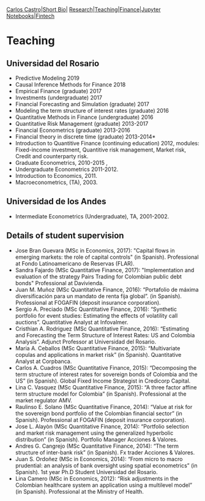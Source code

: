 [Carlos Castro](index.md)|[Short Bio](cv.md)| [Research](res.md)|[Teaching](teach.md)|[Finance](Fin.md)|[Jupyter Notebooks](Jup.md)|[Fintech](Fintech.md)    

# Teaching

## Universidad del Rosario

* Predictive Modeling 2019
* Causal Inference Methods for Finance 2018
* Empirical Finance (graduate) 2017
* Investments (undergraduate) 2017
* Financial Forecasting and Simulation (graduate) 2017
* Modeling the term structure of interest rates (graduate) 2016
* Quantitative Methods in Finance (undergraduate) 2016
* Quantitative Risk Management (graduate) 2013-2017
* Financial Econometrics (graduate) 2013-2016
* Financial theory in discrete time (graduate) 2013-2014*
* Introduction to Quantitive Finance (continuing education) 2012, modules: Fixed-income investment, Quantitive risk management, Market risk, Credit and counterparty risk. 
* Graduate Econometrics, 2010-2015 , 
* Undergraduate Econometrics 2011-2012. 
* Introduction to Economics, 2011.
* Macroeconometrics, (TA), 2003.

## Universidad de los Andes 

* Intermediate Econometrics (Undergraduate), TA, 2001-2002.

## Details of student supervision

* Jose Bran Guevara (MSc in Economics, 2017): "Capital flows in emerging markets: the role of capital controls" (in Spanish). Professional at Fondo Latinoamericano de Reservas (FLAR).
* Sandra Fajardo (MSc Quantitative Finance, 2017): "Implementation and evaluation of the strategy Pairs Trading for Colombian public debt bonds" Professional at Davivienda.
*	Juan M. Muñoz (MSc Quantitative Finance, 2016): “Portafolio de máxima diversificación para un mandato de renta fija global”.  (in Spanish). Professional at FOGAFIN (deposit insurance corporation).
*	Sergio A. Preciado (MSc Quantitative Finance, 2016): “Synthetic portfolio for event studies: Estimating the effects of volatility call auctions”.  Quantitative Analyst at Infovalmer.
*	Cristhian A. Rodriguez (MSc Quantitative Finance, 2016): “Estimating and Forecasting the Term Structure of Interest Rates: US and Colombia Analysis”.  Adjunct Professor at Universidad del Rosario.
*	Maria A. Ceballos (MSc Quantitative Finance, 2015): “Multivariate copulas and applications in market risk” (in Spanish). Quantitative Analyst at Corpbanca.
*	Carlos A. Cuadros (MSc Quantitative Finance, 2015): “Decomposing the term structure of interest rates for sovereign bonds of Colombia and the US” (in Spanish). Global Fixed Income Strategist in Credicorp Capital.
*	Lina C. Vasquez (MSc Quantitative Finance, 2015): “A three factor affine term structure model for Colombia” (in Spanish). Professional at the market regulator AMV. 
*	Raulinso E. Solano (MSc Quantitative Finance, 2014): “Value at risk for the sovereign bond portfolio of the Colombian financial sector” (in Spanish). Professional at FOGAFIN (deposit insurance corporation). 
*	Jose L. Alayòn (MSc Quantitative Finance, 2014): “Portfolio selection and market risk management using the generalized hyperbolic distribution” (in Spanish).  Portfolio Manager Acciones & Valores.
*	Andres G. Cangrejo (MSc Quantitative Finance, 2014): “The term structure of inter-bank risk” (in Spanish). Fx trader Acciones & Valores.
*	Juan S. Ordoñez (MSc in Economics, 2014): “From micro to macro prudential: an analysis of bank oversight using spatial econometrics” (in Spanish). 1st year Ph.D Student Universidad del Rosario.
*	Lina Camero (MSc in Economics, 2012): “Risk adjustments in the Colombian healthcare system an application using a multilevel model” (in Spanish).  Professional at the Ministry of Health.
